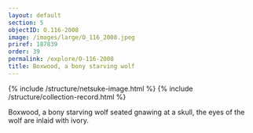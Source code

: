 ```yaml
---
layout: default
section: 5
objectID: O.116-2008
image: /images/large/O_116_2008.jpeg
priref: 187839
order: 39
permalink: /explore/O-116-2008
title: Boxwood, a bony starving wolf
---
```

{% include /structure/netsuke-image.html %}
{% include /structure/collection-record.html %}

Boxwood, a bony starving wolf seated gnawing at a skull, the eyes of the wolf are inlaid with ivory.
